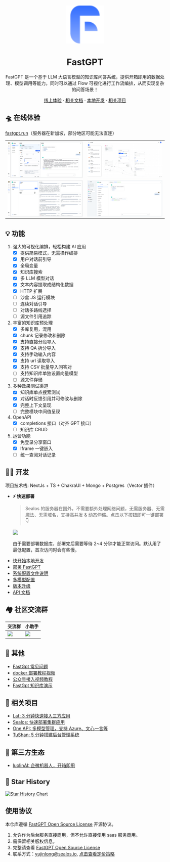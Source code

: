 <div align="center">

<a href="https://fastgpt.run/"><img src="/.github/imgs/logo.svg" width="120" height="120" alt="fastgpt logo"></a>

# FastGPT

FastGPT 是一个基于 LLM 大语言模型的知识库问答系统，提供开箱即用的数据处理、模型调用等能力。同时可以通过 Flow 可视化进行工作流编排，从而实现复杂的问答场景！

</div>

<p align="center">
  <a href="https://fastgpt.run/">线上体验</a>
  ·
  <a href="https://doc.fastgpt.run/docs/intro">相关文档</a>
  ·
  <a href="https://doc.fastgpt.run/docs/development">本地开发</a>
  ·
  <a href="https://github.com/labring/FastGPT#-%E7%9B%B8%E5%85%B3%E9%A1%B9%E7%9B%AE">相关项目</a>
</p>

## 🛸 在线体验

[fastgpt.run](https://fastgpt.run/)（服务器在新加坡，部分地区可能无法直连）

|                                    |                                    |
| ---------------------------------- | ---------------------------------- |
| ![Demo](./.github/imgs/intro1.png) | ![Demo](./.github/imgs/intro2.png) |
| ![Demo](./.github/imgs/intro3.png) | ![Demo](./.github/imgs/intro4.png) |

## 💡 功能

1. 强大的可视化编排，轻松构建 AI 应用
   - [x] 提供简易模式，无需操作编排
   - [x] 用户对话前引导
   - [x] 全局变量
   - [x] 知识库搜索
   - [x] 多 LLM 模型对话
   - [x] 文本内容提取成结构化数据
   - [x] HTTP 扩展
   - [ ] 沙盒 JS 运行模块
   - [ ] 连续对话引导
   - [ ] 对话多路线选择
   - [ ] 源文件引用追踪
2. 丰富的知识库预处理
   - [x] 多库复用，混用
   - [x] chunk 记录修改和删除
   - [x] 支持直接分段导入
   - [x] 支持 QA 拆分导入
   - [x] 支持手动输入内容
   - [x] 支持 url 读取导入
   - [x] 支持 CSV 批量导入问答对
   - [ ] 支持知识库单独设置向量模型
   - [ ] 源文件存储
3. 多种效果测试渠道
   - [x] 知识库单点搜索测试
   - [x] 对话时反馈引用并可修改与删除
   - [x] 完整上下文呈现
   - [ ] 完整模块中间值呈现
4. OpenAPI
   - [x] completions 接口（对齐 GPT 接口）
   - [ ] 知识库 CRUD
5. 运营功能
   - [x] 免登录分享窗口
   - [x] Iframe 一键嵌入
   - [ ] 统一查阅对话记录

## 👨‍💻 开发

项目技术栈: NextJs + TS + ChakraUI + Mongo + Postgres（Vector 插件）

- **⚡ 快速部署**

  > Sealos 的服务器在国外，不需要额外处理网络问题，无需服务器、无需魔法、无需域名，支持高并发 & 动态伸缩。点击以下按钮即可一键部署 👇

  [![](https://cdn.jsdelivr.us/gh/labring-actions/templates@main/Deploy-on-Sealos.svg)](https://cloud.sealos.io/?openapp=system-fastdeploy%3FtemplateName%3Dfastgpt)

  由于需要部署数据库，部署完后需要等待 2~4 分钟才能正常访问。默认用了最低配置，首次访问时会有些慢。

* [快开始本地开发](https://doc.fastgpt.run/docs/development)
* [部署 FastGPT](https://doc.fastgpt.run/docs/installation)
* [系统配置文件说明](https://doc.fastgpt.run/docs/installation/reference)
* [多模型配置](https://doc.fastgpt.run/docs/installation/reference/models)
* [版本升级](https://doc.fastgpt.run/docs/installation/upgrading)
* [API 文档](https://kjqvjse66l.feishu.cn/docx/DmLedTWtUoNGX8xui9ocdUEjnNh?pre_pathname=%2Fdrive%2Fhome%2F)

## 🏘️ 社区交流群

| 交流群                                              | 小助手                                         |
| --------------------------------------------------- | ---------------------------------------------- |
| ![](https://otnvvf-imgs.oss.laf.run/wxqun300-2.jpg) | ![](https://otnvvf-imgs.oss.laf.run/wx300.jpg) |

## 👀 其他

- [FastGpt 常见问题](https://kjqvjse66l.feishu.cn/docx/HtrgdT0pkonP4kxGx8qcu6XDnGh)
- [docker 部署教程视频](https://www.bilibili.com/video/BV1jo4y147fT/)
- [公众号接入视频教程](https://www.bilibili.com/video/BV1xh4y1t7fy/)
- [FastGpt 知识库演示](https://www.bilibili.com/video/BV1Wo4y1p7i1/)

## 💪 相关项目

- [Laf: 3 分钟快速接入三方应用](https://github.com/labring/laf)
- [Sealos: 快速部署集群应用](https://github.com/labring/sealos)
- [One API: 多模型管理，支持 Azure、文心一言等](https://github.com/songquanpeng/one-api)
- [TuShan: 5 分钟搭建后台管理系统](https://github.com/msgbyte/tushan)

## 🤝 第三方生态

- [luolinAI: 企微机器人，开箱即用](https://github.com/luolin-ai/FastGPT-Enterprise-WeChatbot)

## 🌟 Star History

[![Star History Chart](https://api.star-history.com/svg?repos=labring/FastGPT&type=Date)](https://star-history.com/#labring/FastGPT&Date)

## 使用协议

本仓库遵循 [FastGPT Open Source License](./LICENSE) 开源协议。

1. 允许作为后台服务直接商用，但不允许直接使用 saas 服务商用。
2. 需保留相关版权信息。
3. 完整请查看 [FastGPT Open Source License](./LICENSE)
4. 联系方式：yujinlong@sealos.io, [点击查看定价策略](https://fael3z0zfze.feishu.cn/docx/F155dbirfo8vDDx2WgWc6extnwf)
